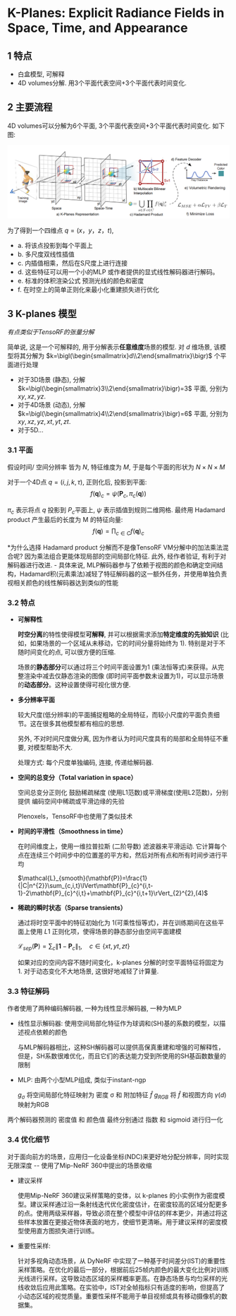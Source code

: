 # K-Planes: Explicit Radiance Fields in Space, Time, and Appearance

## 1 特点
- 白盒模型, 可解释
- 4D volumes分解. 用3个平面代表空间+3个平面代表时间变化. 

## 2 主要流程

4D volumes可以分解为6个平面, 3个平面代表空间+3个平面代表时间变化. 如下图:

![Alt text](image-9.png)

为了得到一个四维点 $q =(x，y，z，t)$, 
- a. 将该点投影到每个平面上
- b. 多尺度双线性插值
- c. 内插值相乘，然后在S尺度上进行连接
- d. 这些特征可以用一个小的MLP  或作者提供的显式线性解码器进行解码。
- e. 标准的体积渲染公式 预测光线的颜色和密度
- f. 在时空上的简单正则化来最小化重建损失进行优化


## 3 K-planes 模型

*有点类似于TensoRF的张量分解*

简单说, 这是一个可解释的, 用于分解表示**任意维度**场景的模型. 对 $d$ 维场景, 该模型将其分解为 $k=\bigl(\begin{smallmatrix}d\\2\end{smallmatrix}\bigr)$ 个平面进行处理

- 对于3D场景 (静态), 分解 $k=\bigl(\begin{smallmatrix}3\\2\end{smallmatrix}\bigr)=3$ 平面, 分别为 $xy, xz, yz$.
- 对于4D场景 (动态), 分解 $k=\bigl(\begin{smallmatrix}4\\2\end{smallmatrix}\bigr)=6$ 平面, 分别为 $xy, xz, yz, xt, yt, zt$.
- 对于5D...

### 3.1 平面

假设时间/ 空间分辨率 皆为 $N$, 特征维度为 $M$, 于是每个平面的形状为 $N{\times} N {\times} M$ 

对于一个4D点 $q=(i,j,k,\tau)$, 正则化后, 投影到平面:
$$f(\boldsymbol{q})_c=\psi(\mathbf{P}_c,\pi_c(\boldsymbol{q}))$$

$\pi_c$ 表示将点 $q$ 投影到 $P_c$平面上, $\psi$ 表示插值到规则二维网格. 最终用 Hadamard product 产生最后的长度为 M 的特征向量:
$$f(\boldsymbol{q})=\prod_{c\in C}f(\boldsymbol{q})_c$$

*为什么选择 Hadamard product 分解而不是像TensoRF VM分解中的加法乘法混合呢? 因为乘法组合更能体现局部的空间局部化特征. 此外, 经作者验证, 有利于对解码器进行改进.
    - 具体来说, MLP解码器参与了依赖于视图的颜色和确定空间结构，Hadamard积(元素乘法)减轻了特征解码器的这一额外任务，并使用单独负责视相关颜色的线性解码器达到类似的性能


### 3.2 特点

- **可解释性**

    **时空分离**的特性使得模型**可解释**, 并可以根据需求添加**特定维度的先验知识** (比如，如果场景的一个区域从未移动，它的时间分量将始终为 1). 特别是对于不随时间变化的点, 可以很方便的压缩. 

    场景的**静态部分**可以通过将三个时间平面设置为1 (乘法恒等式)来获得。从完整渲染中减去仅静态渲染的图像 (即时间平面参数未设置为1)，可以显示场景的**动态部分**。这种设置使得可视化很方便. 

- **多分辨率平面**

    较大尺度(低分辨率)的平面捕捉粗略的全局特征，而较小尺度的平面负责细节。这在很多其他模型都有相应的思想. 
    
    另外, 不对时间尺度做分离, 因为作者认为时间尺度具有的局部和全局特征不重要, 对模型帮助不大.  

    处理方式: 每个尺度单独编码, 连接, 传递给解码器. 


- **空间的总变分（Total variation in space）** 
    
    空间总变分正则化 鼓励稀疏梯度 (使用L1范数)或平滑梯度(使用L2范数)，分别提供 编码空间中稀疏或平滑边缘的先验

    Plenoxels，TensoRF中也使用了类似技术
    
- **时间的平滑性（Smoothness in time）** 

    在时间维度上，使用一维拉普拉斯 (二阶导数) 滤波器来平滑运动. 它计算每个点在连续三个时间步中的位置差的平方和，然后对所有点和所有时间步进行平均

    $\mathcal{L}_{smooth}(\mathbf{P})=\frac{1}{|C|n^{2}}\sum_{c,i,t}\lVert\mathbf{P}_{c}^{i,t-1}-2\mathbf{P}_{c}^{i,t}+\mathbf{P}_{c}^{i,t+1}\rVert_{2}^{2},(4)$


- **稀疏的瞬时状态（Sparse transients）** 

    通过将时空平面中的特征初始化为 1(可乘性恒等式)，并在训练期间在这些平面上使用 $L1$ 正则化项，使得场景的静态部分由空间平面建模

    $\mathcal{L}_{sep}(\mathbf{P})=\sum_c\lVert\mathbf{1}-\mathbf{P}_c\rVert_1,\quad c\in\{xt,yt,zt\}$

    如果对应的空间内容不随时间变化，k-planes 分解的时空平面特征将固定为 1. 对于动态变化不大地场景, 这很好地减轻了计算量. 

    

### 3.3 特征解码

作者使用了两种编码解码器, 一种为线性显示解码器, 一种为MLP

- 线性显示解码器: 使用空间局部化特征作为球调和(SH)基的系数的模型，以描述视点依赖的颜色

    与MLP解码器相比，这种SH解码器可以提供高保真重建和增强的可解释性，但是，SH系数很难优化，而且它们的表达能力受到所使用的SH基函数数量的限制

- MLP: 由两个小型MLP组成, 类似于instant-ngp

    $g_{\sigma}$ 将空间局部化特征映射为 密度 σ 和 附加特征 $\hat{f}$
    $g_{RGB}$ 将 $\hat{f}$ 和视图方向 $γ(d)$ 映射为RGB

两个解码器预测的 密度值 和 颜色值 最终分别通过 指数 和 sigmoid 进行归一化


### 3.4 优化细节

对于面向前方的场景，应用归一化设备坐标(NDC)来更好地分配分辨率，同时实现无限深度 -- 使用了Mip-NeRF 360中提出的场景收缩

- 建议采样

    使用Mip-NeRF 360建议采样策略的变体，以 k-planes 的小实例作为密度模型。建议采样通过沿一条射线迭代优化密度估计，在密度较高的区域分配更多的点。使用两级采样器，导致必须在整个模型中评估的样本更少，并通过将这些样本放置在更接近物体表面的地方，使细节更清晰。用于建议采样的密度模型使用直方图损失进行训练。


- 重要性采样: 

    针对多视角动态场景，从 DyNeRF 中实现了一种基于时间差分(IST)的重要性采样策略。在优化的最后一部分，根据前后25帧内颜色的最大变化比例对训练光线进行采样。这导致动态区域的采样概率更高。在静态场景与均匀采样的光线收敛后应用此策略。在实验中，IST对全帧指标只有适度的影响，但提高了小动态区域的视觉质量。重要性采样不能用于单目视频或具有移动摄像机的数据集。







